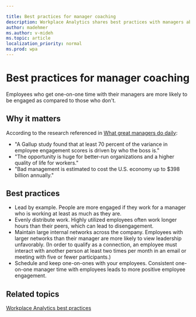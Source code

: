 ```yaml
---

title: Best practices for manager coaching
description: Workplace Analytics shares best practices with managers about coaching their teams
author: madehmer
ms.author: v-mideh
ms.topic: article
localization_priority: normal 
ms.prod: wpa
---
```


# Best practices for manager coaching

Employees who get one-on-one time with their managers are more likely to be engaged as compared to those who don't.

## Why it matters

According to the research referenced in [What great managers do daily](https://insights.office.com/productivity/what-great-managers-do-daily/):

* "A Gallup study found that at least 70 percent of the variance in employee engagement scores is driven by who the boss is."
* "The opportunity is huge for better-run organizations and a higher quality of life for workers."
* "Bad management is estimated to cost the U.S. economy up to $398 billion annually."

## Best practices

* Lead by example. People are more engaged if they work for a manager who is working at least as much as they are.
* Evenly distribute work. Highly utilized employees often work longer hours than their peers, which can lead to disengagement.
* Maintain large internal networks across the company. Employees with larger networks than their manager are more likely to view leadership unfavorably. (In order to qualify as a connection, an employee must interact with another person at least two times per month in an email or meeting with five or fewer participants.)
* Schedule and keep one-on-ones with your employees. Consistent one-on-one manager time with employees leads to more positive employee engagement.

## Related topics

[Workplace Analytics best practices](gm-best-practices.md)
